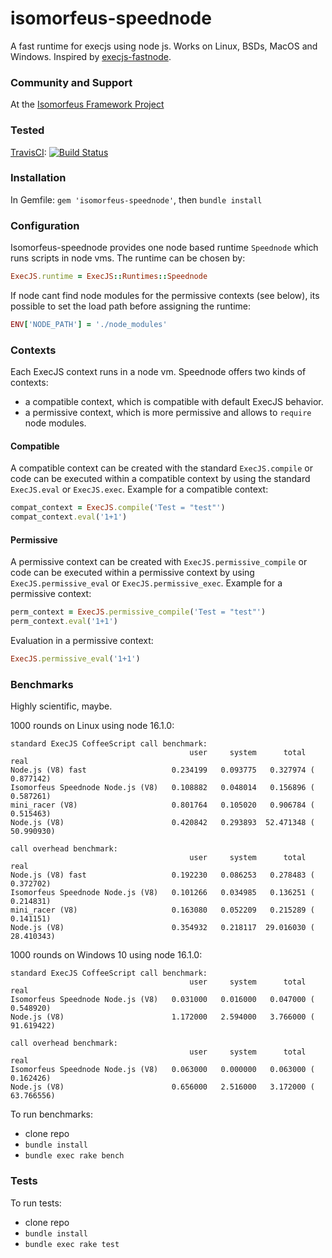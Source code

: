 # isomorfeus-speednode

A fast runtime for execjs using node js. Works on Linux, BSDs, MacOS and Windows.
Inspired by [execjs-fastnode](https://github.com/jhawthorn/execjs-fastnode).

### Community and Support
At the [Isomorfeus Framework Project](http://isomorfeus.com) 

### Tested
[TravisCI](https://travis-ci.org): [![Build Status](https://travis-ci.org/isomorfeus/isomorfeus-speednode.svg?branch=master)](https://travis-ci.org/isomorfeus/isomorfeus-speednode)

### Installation

In Gemfile:
`gem 'isomorfeus-speednode'`, then `bundle install`

### Configuration

Isomorfeus-speednode provides one node based runtime `Speednode` which runs scripts in node vms.
The runtime can be chosen by:

```ruby
ExecJS.runtime = ExecJS::Runtimes::Speednode
```
If node cant find node modules for the permissive contexts (see below), its possible to set the load path before assigning the runtime:
```ruby
ENV['NODE_PATH'] = './node_modules'
```

### Contexts

Each ExecJS context runs in a node vm. Speednode offers two kinds of contexts:
- a compatible context, which is compatible with default ExecJS behavior.
- a permissive context, which is more permissive and allows to `require` node modules.

#### Compatible
A compatible context can be created with the standard `ExecJS.compile` or code can be executed within a compatible context by using the standard `ExecJS.eval` or `ExecJS.exec`.
Example for a compatible context:
```ruby
compat_context = ExecJS.compile('Test = "test"')
compat_context.eval('1+1')
```
#### Permissive 
A permissive context can be created with `ExecJS.permissive_compile` or code can be executed within a permissive context by using  
`ExecJS.permissive_eval` or `ExecJS.permissive_exec`.
Example for a permissive context:
```ruby
perm_context = ExecJS.permissive_compile('Test = "test"')
perm_context.eval('1+1')
```
Evaluation in a permissive context:
```ruby
ExecJS.permissive_eval('1+1')
```

### Benchmarks

Highly scientific, maybe.

1000 rounds on Linux using node 16.1.0:
```
standard ExecJS CoffeeScript call benchmark:
                                        user     system      total        real
Node.js (V8) fast                   0.234199   0.093775   0.327974 (  0.877142)
Isomorfeus Speednode Node.js (V8)   0.108882   0.048014   0.156896 (  0.587261)
mini_racer (V8)                     0.801764   0.105020   0.906784 (  0.515463)
Node.js (V8)                        0.420842   0.293893  52.471348 ( 50.990930)

call overhead benchmark:
                                        user     system      total        real
Node.js (V8) fast                   0.192230   0.086253   0.278483 (  0.372702)
Isomorfeus Speednode Node.js (V8)   0.101266   0.034985   0.136251 (  0.214831)
mini_racer (V8)                     0.163080   0.052209   0.215289 (  0.141151)
Node.js (V8)                        0.354932   0.218117  29.016030 ( 28.410343)
```

1000 rounds on Windows 10 using node 16.1.0:
```
standard ExecJS CoffeeScript call benchmark:
                                        user     system      total        real
Isomorfeus Speednode Node.js (V8)   0.031000   0.016000   0.047000 (  0.548920)
Node.js (V8)                        1.172000   2.594000   3.766000 ( 91.619422)

call overhead benchmark:
                                        user     system      total        real
Isomorfeus Speednode Node.js (V8)   0.063000   0.000000   0.063000 (  0.162426)
Node.js (V8)                        0.656000   2.516000   3.172000 ( 63.766556)
```

To run benchmarks:
- clone repo
- `bundle install`
- `bundle exec rake bench`

### Tests
To run tests:
- clone repo
- `bundle install`
- `bundle exec rake test`